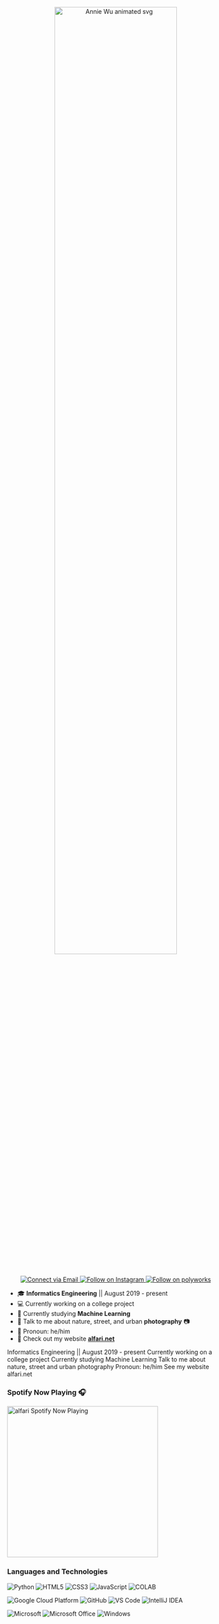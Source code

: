 
<p align="center">
  <a href="#">
    <img alt="Annie Wu animated svg" src="https://i.ibb.co/Wg56hFM/header-111.jpg" width="75%" height=auto preserveAspectRatio="xMidYMid meet"/>
  </a>
</p>

<p align="center">
  <a href="mailto:muhammadarialghifari57@gmail.com"> 
    <img alt="Connect via Email" src="https://img.shields.io/badge/Gmail-c14438?style=for-the-badge&logo=Gmail&logoColor=white" />
  </a>
  <a href="https://www.instagram.com/alfari_zero/"> 
    <img alt="Follow on Instagram" src="https://img.shields.io/badge/-Instagram-E4405F?style=for-the-badge&logo=instagram&logoColor=white" />
  </a>
  <a href="https://www.polywork.com/alfari"> 
    <img alt="Follow on polyworks" src="https://img.shields.io/badge/-POLYWORKS-green?style=for-the-badge&logo=polyworks&logoColor=white" />
  </a>
</p>



- 🎓 **Informatics Engineering** || August 2019 - present
- 💻 Currently working on a college project
- 🌱 Currently studying **Machine Learning**
- 💬 Talk to me about nature, street, and urban **photography** :camera:
- 👑 Pronoun: he/him
- 🌴 Check out my website **[alfari.net](https://alfari.net/)**

Informatics Engineering || August 2019 - present
Currently working on a college project
Currently studying Machine Learning
Talk to me about nature, street and urban photography
Pronoun: he/him
See my website alfari.net

### Spotify Now Playing 🎧

[<img src="https://novatorem-lyart.vercel.app/api/spotify" alt="alfari Spotify Now Playing" width="350" />](https://open.spotify.com/user/31mfrtc55gmt4k225vtb6doiyfkm)

### Languages and Technologies


![Python](https://img.shields.io/badge/-Python-3776AB?style=for-the-badge&logo=python&logoColor=ffffff)
![HTML5](https://img.shields.io/badge/-HTML5-E44D26?style=for-the-badge&logo=html5&logoColor=ffffff)
![CSS3](https://img.shields.io/badge/-CSS3-2965f1?style=for-the-badge&logo=css3&logoColor=ffffff)
![JavaScript](https://img.shields.io/badge/-JavaScript-F0DB4F?style=for-the-badge&logo=javascript&logoColor=ffffff)
![COLAB](https://img.shields.io/badge/COLAB%20RESEARCH-COLAB-orange?style=for-the-badge&logo=ffffff)


![Google Cloud Platform](https://img.shields.io/badge/-Google%20Cloud-232F3E?style=for-the-badge&logo=google-cloud&logoColor=ffffff)
![GitHub](https://img.shields.io/badge/-GitHub-211F1F?style=for-the-badge&logo=github&logoColor=ffffff)
![VS Code](http://img.shields.io/badge/-VS%20Code-007ACC?style=for-the-badge&logo=visual-studio-code&logoColor=ffffff)
![IntelliJ IDEA](http://img.shields.io/badge/-IntelliJ%20IDEA-0B0D0F?style=for-the-badge&logo=intellij-idea&logoColor=ffffff)

![Microsoft](http://img.shields.io/badge/-Microsoft-0078D4?style=for-the-badge&logo=microsoft&logoColor=ffffff)
![Microsoft Office](http://img.shields.io/badge/-Microsoft%20Office-DC3E15?style=for-the-badge&logo=microsoft-office&logoColor=ffffff)
![Windows](http://img.shields.io/badge/-Windows-0078D6?style=for-the-badge&logo=windows&logoColor=ffffff)
<!---->

<!--If you like my content or find anything useful, give it a :star: or support me by buying me a coffee :coffee::grinning:

<a href="https://www.buymeacoffee.com/alfari" target="_blank"><img src="https://www.buymeacoffee.com/assets/img/custom_images/orange_img.png" alt="Buy Me A Coffee" style="height: 41px !important;width: 174px !important;box-shadow: 0px 3px 2px 0px rgba(190, 190, 190, 0.5) !important;-webkit-box-shadow: 0px 3px 2px 0px rgba(190, 190, 190, 0.5) !important;" ></a>-->

